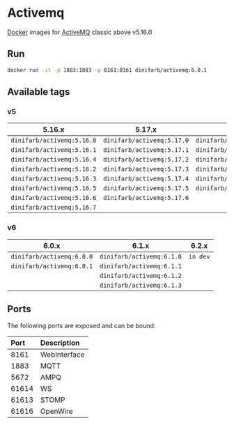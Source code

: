 # Activemq
[Docker](https://github.com/DiniFarb/activemq) images for [ActiveMQ](https://activemq.apache.org/components/classic/download/) classic above v5.16.0

## Run 

```bash
docker run -it -p 1883:1883 -p 8161:8161 dinifarb/activemq:6.0.1
```

## Available tags

### v5
|**5.16.x**|**5.17.x**|**5.18.x**|
|-----|-----|-----|
|```dinifarb/activemq:5.16.0```|```dinifarb/activemq:5.17.0```|```dinifarb/activemq:5.18.0```|
|```dinifarb/activemq:5.16.1```|```dinifarb/activemq:5.17.1```|```dinifarb/activemq:5.18.1```|
|```dinifarb/activemq:5.16.4```|```dinifarb/activemq:5.17.2```|```dinifarb/activemq:5.18.2```|
|```dinifarb/activemq:5.16.2```|```dinifarb/activemq:5.17.3```|```dinifarb/activemq:5.18.3```|
|```dinifarb/activemq:5.16.3```|```dinifarb/activemq:5.17.4```|```dinifarb/activemq:5.18.4```|
|```dinifarb/activemq:5.16.5```|```dinifarb/activemq:5.17.5```|```dinifarb/activemq:5.18.5```|
|```dinifarb/activemq:5.16.6```|```dinifarb/activemq:5.17.6```||
|```dinifarb/activemq:5.16.7```|||

### v6
|**6.0.x**|**6.1.x**|**6.2.x**|
|-----|-----|-----|
|```dinifarb/activemq:6.0.0```|```dinifarb/activemq:6.1.0```|```in dev```|
|```dinifarb/activemq:6.0.1```|```dinifarb/activemq:6.1.1```||
||```dinifarb/activemq:6.1.2```|||
||```dinifarb/activemq:6.1.3```|||

## Ports

The following ports are exposed and can be bound:

| Port  | Description |
|:------|:------------|
| 8161  | WebInterface  |
| 1883  | MQTT        |
| 5672  | AMPQ        |
| 61614 | WS          |
| 61613 | STOMP       |
| 61616 | OpenWire    |

